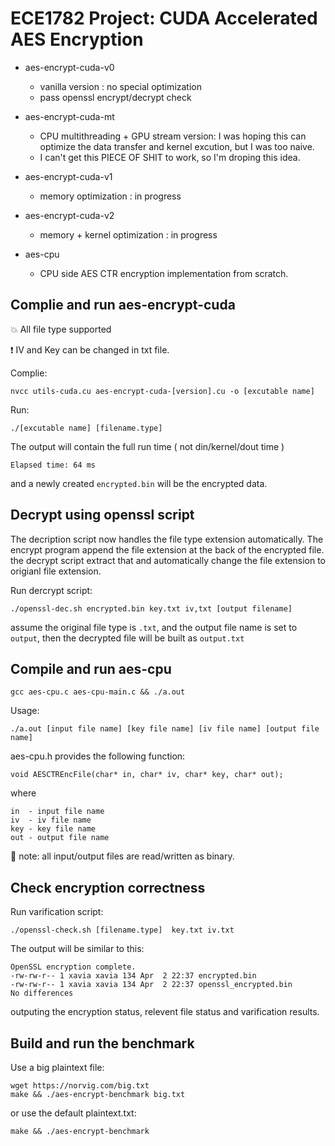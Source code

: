 # ECE1782 Project: CUDA Accelerated AES Encryption


- aes-encrypt-cuda-v0 
    - vanilla version : no special optimization
    - pass openssl encrypt/decrypt check

- aes-encrypt-cuda-mt
    - CPU multithreading + GPU stream version: I was hoping this can optimize the data transfer and kernel excution, but I was too naive.
    - I can't get this PIECE OF SHIT to work, so I'm droping this idea.

- aes-encrypt-cuda-v1
    - memory optimization : in progress

- aes-encrypt-cuda-v2
    - memory + kernel optimization : in progress

- aes-cpu
    - CPU side AES CTR encryption implementation from scratch.


## Complie and run aes-encrypt-cuda

:boom: All file type supported

:exclamation: IV and Key can be changed in txt file.

Complie: 
```
nvcc utils-cuda.cu aes-encrypt-cuda-[version].cu -o [excutable name]
```
Run: 
```
./[excutable name] [filename.type]
```
The output will contain the full run time ( not din/kernel/dout time )
```
Elapsed time: 64 ms
```
and a newly created ```encrypted.bin``` will be the encrypted data.

## Decrypt using openssl script

The decription script now handles the file type extension automatically. The encrypt program append the file extension at the back of the encrypted file. the decrypt script extract that and automatically change the file extension to origianl file extension.

Run dercrypt script:
```
./openssl-dec.sh encrypted.bin key.txt iv,txt [output filename]
```

assume the original file type is ```.txt```, and the output file name is set to ```output```, then the decrypted file will be built as ```output.txt```

## Compile and run aes-cpu
```
gcc aes-cpu.c aes-cpu-main.c && ./a.out
```
Usage:
```
./a.out [input file name] [key file name] [iv file name] [output file name]
```
aes-cpu.h provides the following function:
```
void AESCTREncFile(char* in, char* iv, char* key, char* out);
```
where
```
in  - input file name
iv  - iv file name
key - key file name
out - output file name
```
:musical_note: note: all input/output files are read/written as binary.

## Check encryption correctness 

Run varification script:
```
./openssl-check.sh [filename.type]  key.txt iv.txt
```
The output will be similar to this:
```
OpenSSL encryption complete.
-rw-rw-r-- 1 xavia xavia 134 Apr  2 22:37 encrypted.bin
-rw-rw-r-- 1 xavia xavia 134 Apr  2 22:37 openssl_encrypted.bin
No differences
```
outputing the encryption status, relevent file status and varification results.

## Build and run the benchmark
Use a big plaintext file:
```
wget https://norvig.com/big.txt
make && ./aes-encrypt-benchmark big.txt
```
or use the default plaintext.txt:
```
make && ./aes-encrypt-benchmark
```



